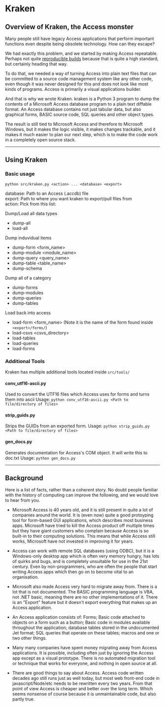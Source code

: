 # Kraken

## Overview of Kraken, the Access monster

Many people still have legacy Access applications that perform important functions
even despite being obsolete technology. How can they escape?

We had exactly this problem, and we started by making Access repeatable. Perhaps
not quite [reproducible builds](https://en.wikipedia.org/wiki/Reproducible_builds) because
that is quite a high standard, but certainly heading that way.

To do that, we needed a way of turning Access into plain text files that can be
committed to a source code management system like any other code, even though it
was never designed for this and does not look like most kinds of programs. Access is
primarily a visual applications builder.

And that is why we wrote Kraken. kraken is a Python 3 program to dump the
contents of a Microsoft Access database program to a plain text diffable
format. An Access database contains not just tabular data, but also graphical
forms, BASIC source code, SQL queries and other object types.

The result is still tied to Microsoft Access and therefore to Microsoft
Windows, but it makes the logic visible, it makes changes trackable, and it
makes it much easier to plan our next step, which is to make the code work
in a completely open source stack.

---

## Using Kraken

### Basic usage

`python src/kraken.py <action> ... <database> <export>`

database: Path to an Access (.accdb) file  
export:   Path to where you want kraken to export/pull files from  
action:   Pick from this list:  

Dump/Load all data types

- dump-all
- load-all

Dump induvidual items

- dump-form <form_name>
- dump-module <module_name>
- dump-query <query_name>
- dump-table <table_name>
- dump-schema

Dump all of a category

- dump-forms
- dump-modules
- dump-queries
- dump-tables

Load back into access

- load-form <form_name> (Note it is the name of the form found inside `<export>/forms/`)
- load-csvs <csvs_directory>
- load-tables
- load-queries
- load-forms

### Additional Tools

Kraken has multiple additional tools located inside `src/tools/`

#### conv_utf16-ascii.py

Used to convert the UTF16 files which Access uses for forms and turns them into ascii
Usage: `python conv_utf16-ascii.py <Path to file/directory of files>`

#### strip_guids.py

Strips the GUIDs from an exported form.
Usage: `python strip_guids.py <Path to file/directory of files>`

#### gen_docs.py

Generates documentation for Access's COM object. It will write this to doc.txt
Usage: `python gen_docs.py`

---

## Background

Here is a list of facts, rather than a coherent story. No doubt people familiar
with the history of computing can improve the following, and we would love to
hear from you.

- Microsoft Access is 40 years old, and it is still present in quite a lot of
companies around the world. It is (even now) quite a good protoyping tool for
form-based GUI applications, which describes most business apps.
Microsoft have tried to kill the Access product off multiple times but they
have giant customers who complain because Access is so built-in to their computing
solutions. This means that while Access still works, Microsoft have not invested in
improving it for years.

- Access can work with remote SQL databases (using ODBC), but it is a
Windows-only desktop app which is often
very memory hungry, has lots of quirks and bugs, and is completely unsuitable
for use in the 21st century. Even by non-programmers, who are often the people
that start writing Access apps which then go on to become vital to an
organisation.

- Microsoft also made Access very hard to migrate away from. There is a lot
that is not documented. The BASIC programming language is VBA, not .NET basic,
meaning there are no other implementations of it. There is an "Export" feature
but it doesn't export everything that makes up an Access application.

- An Access application consists of: Forms; Basic code attached to objects on a
form such as a button; Basic code in modules available throughout the application;
database tables stored in the undocumented Jet format; SQL queries that operate on
these tables; macros and one or two other things.

- Many many companies have spent money migrating away from Access applications. It is
possible, including often just by ignoring the Access app except as a visual prototype.
There is no automated migration tool or technique that works for everyone, and nothing
in open source at all.

- There are good things to say about Access. Access code written decades ago
still runs just as well today, but most web front-end code in
javascript/Node/etc needs to be rewritten every two years. From that point of
view Access is cheaper and better over the long term. Which seems nonsense of
course because it is unmaintainable code, but also partly true.
